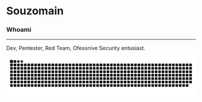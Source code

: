 # Souzomain

### Whoami
---

<p>
  Dev, Pentester, Red Team, Ofessnive Security entusiast.
</p>


![Snake animation](https://raw.githubusercontent.com/platane/snk/output/github-contribution-grid-snake.svg)


